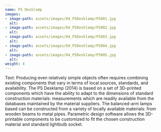 ```yaml
---
name: PS Desklamp
images:
- image-path: assets/images/04_PSDesklamp/PS001.jpg
  alt:
- image-path: assets/images/04_PSDesklamp/PS002.jpg
  alt:
- image-path: assets/images/04_PSDesklamp/PS003.jpg
  alt:
- image-path: assets/images/04_PSDesklamp/PS004.jpg
  alt:
- image-path: assets/images/04_PSDesklamp/PS005.jpg
  alt:
weight: 4
---
```

Text:
Producing even relatively simple objects often requires combining existing components that vary in terms of local sources, standards, and availability. The PS Desklamp (2014) is based on a set of 3D-printed components which have the ability to adapt to the dimensions of standard construction materials: measurements which are readily available from the databases maintained by the material suppliers. The balanced-arm lamps based can be constructed from a variety of locally available materials: from wooden beams to metal pipes. Parametric design software allows the 3D-printable components to be customized to fit the chosen construction material and standard lightbulb socket. 